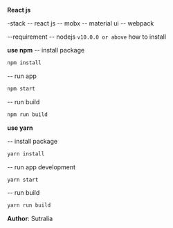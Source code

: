 
**React js**

-stack
	-- react js
	-- mobx
	-- material ui
	-- webpack

--requirement 
-- nodejs  ``v10.0.0 or above``
how to install

 **use npm**
 -- install package
 ```bash
 npm install
```

-- run app
```bash
npm start
```

-- run build
```bash
npm run build
```

**use yarn** 

-- install package
```bash
yarn install
```

-- run app development
```bash
yarn start
```

-- run build 

```bash
yarn run build
```




**Author**: Sutralia
